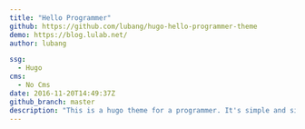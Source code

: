 ```yaml
---
title: "Hello Programmer"
github: https://github.com/lubang/hugo-hello-programmer-theme
demo: https://blog.lulab.net/
author: lubang

ssg:
  - Hugo
cms:
  - No Cms
date: 2016-11-20T14:49:37Z
github_branch: master
description: "This is a hugo theme for a programmer. It's simple and simple."
---
```

